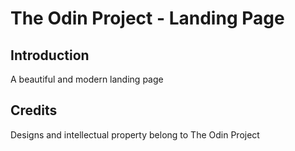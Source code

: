# The Odin Project - Landing Page

## Introduction

A beautiful and modern landing page

## Credits

Designs and intellectual property belong to The Odin Project
